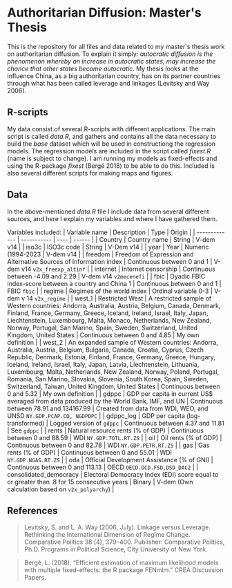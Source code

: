 # Authoritarian Diffusion: Master's Thesis
This is the repository for all files and data related to my master's thesis work on authoritarian diffusion. To explain it simply: *autocratic diffusion is the phenomenon whereby an increase in autocratic states, may increase the chance that other states become autocratic*. My thesis looks at the influence China, as a big authoritarian country, has on its partner countries through what has been called leverage and linkages (Levitsky and Way 2006).

## R-scripts
My data consist of several R-scripts with different applications. The main script is called *data.R*, and gathers and contains all the data necessary to build the *base* dataset which will be used in constructiong the regression models. The regression models are included in the script called *fixest.R* (name is subject to change). I am running my models as fixed-effects and using the R-package *fixest* (Bergé 2018) to be able to do this. Included is also several different scripts for making maps and figures.

## Data
In the above-mentioned *data.R* file I include data from several different sources, and here I explain my variables and where I have gathered them.

Variables included:
| Variable name | Description | Type | Origin |
| ------------- | ----------- | ---- | ------ |
| Country       | Country name | String | V-dem v14 |
| iso3c         | ISO3c code | String | V-Dem v14 |
| year          | Year | Numeric (1994-2023 | V-dem v14 |
| freedom       | Freedom of Expression and Alternative Sources of Information index | Continuous between 0 and 1 | V-dem v14 `v2x_freexp_altinf` |
| internet      | Internet censorship | Continuous between -4.09 and 2.29 | V-dem v14 `v2mecenefi` |
| fbic          | Dyadic FBIC index-score between a country and China 1 | Continuous between 0 and 1 | FBIC `fbic` |
| regime        | Regimes of the world index | Ordinal variable 0-3 | V-dem v 14 `v2x_regime` |
| west_1        | Restricted West | A restricted sample of Western countries: Andorra, Australia, Austria, Belgium, Canada, Denmark, Finland, France, Germany, Greece, Iceland, Ireland, Israel, Italy, Japan, Liechtenstein, Luxembourg, Malta, Monaco, Netherlands, New Zealand, Norway, Portugal, San Marino, Spain, Sweden, Switzerland, United Kingdom, United States | Continuous between 0 and 4.85 | My own definition |
| west_2        | An expanded sample of Western countries: Andorra, Australia, Austria, Belgium, Bulgaria, Canada, Croatia, Cyprus, Czech Republic, Denmark, Estonia, Finland, France, Germany, Greece, Hungary, Iceland, Ireland, Israel, Italy, Japan, Latvia, Liechtenstein, Lithuania, Luxembourg, Malta, Netherlands, New Zealand, Norway, Poland, Portugal, Romania, San Marino, Slovakia, Slovenia, South Korea, Spain, Sweden, Switzerland, Taiwan, United Kingdom, United States | Continuous between 0 and 5.32 | My own definition |
| gdppc         | GDP per capita in current US$ averaged from data produced by the World Bank, IMF, and UN | Continuous between 78.91 and 134167.99 | Created from data from WDI, WEO, and UNSD `NY.GDP.PCAP.CD, NGDPDPC` |
| gdppc_log     | GDP per capita (log-transformed) | Logged version of `gdppc` | Continuous between 4.37 and 11.81 | See `gdppc` |
| rents         | Natural resource rents (% of GDP) | Continuous between 0 and 88.59 | WDI `NY.GDP.TOTL.RT.ZS` |
| oil           | Oil rents (% of GDP) | Continuous between 0 and 82.78 | WDI `NY.GDP.PETR.RT.ZS` |
| gas           | Gas rents (% of GDP) | Continuous between 0 and 55.01 | WDI `NY.GDP.NGAS.RT.ZS` |
| oda           | Official Development Assistance (% of GNI) | Continuous between 0 and 113.13 | OECD `OECD.DCD.FSD,DSD_DAC2` |
| consolidated_democracy | Electoral Democracy Index (EDI) score equal to or greater than .8 for 15 consecutive years | Binary | V-dem (Own calculation based on `v2x_polyarchy`) |

## References
> Levitsky, S. and L. A. Way (2006, July). Linkage versus Leverage. Rethinking the International Dimension of Regime Change. Comparative Politics 38 (4), 379–400. Publisher: Comparative Politics, Ph.D. Programs in Political Science, City University of New York.

> Bergé, L. (2018). “Efficient estimation of maximum likelihood models with multiple fixed-effects: the R package FENmlm.” CREA Discussion Papers. 
